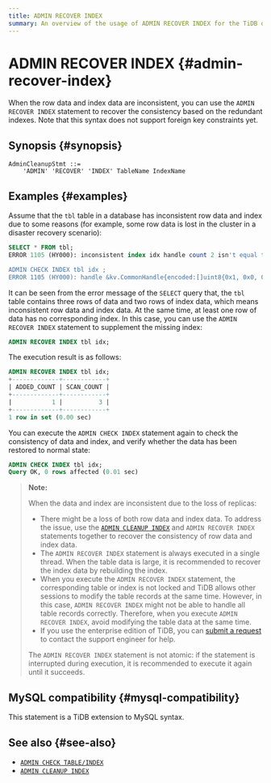 ```yaml
---
title: ADMIN RECOVER INDEX
summary: An overview of the usage of ADMIN RECOVER INDEX for the TiDB database.
---
```


# ADMIN RECOVER INDEX {#admin-recover-index}

When the row data and index data are inconsistent, you can use the `ADMIN RECOVER INDEX` statement to recover the consistency based on the redundant indexes. Note that this syntax does not support foreign key constraints yet.

## Synopsis {#synopsis}

```ebnf+diagram
AdminCleanupStmt ::=
    'ADMIN' 'RECOVER' 'INDEX' TableName IndexName
```

## Examples {#examples}

Assume that the `tbl` table in a database has inconsistent row data and index due to some reasons (for example, some row data is lost in the cluster in a disaster recovery scenario):

```sql
SELECT * FROM tbl;
ERROR 1105 (HY000): inconsistent index idx handle count 2 isn't equal to value count 3

ADMIN CHECK INDEX tbl idx ;
ERROR 1105 (HY000): handle &kv.CommonHandle{encoded:[]uint8{0x1, 0x0, 0x0, 0x0, 0x0, 0x0, 0x0, 0x0, 0x0, 0xf8}, colEndOffsets:[]uint16{0xa}}, index:types.Datum{k:0x5, decimal:0x0, length:0x0, i:0, collation:"utf8mb4_bin", b:[]uint8{0x0}, x:interface {}(nil)} != record:<nil>
```

It can be seen from the error message of the `SELECT` query that, the `tbl` table contains three rows of data and two rows of index data, which means inconsistent row data and index data. At the same time, at least one row of data has no corresponding index. In this case, you can use the `ADMIN RECOVER INDEX` statement to supplement the missing index:

```sql
ADMIN RECOVER INDEX tbl idx;
```

The execution result is as follows:

```sql
ADMIN RECOVER INDEX tbl idx;
+-------------+------------+
| ADDED_COUNT | SCAN_COUNT |
+-------------+------------+
|           1 |          3 |
+-------------+------------+
1 row in set (0.00 sec)
```

You can execute the `ADMIN CHECK INDEX` statement again to check the consistency of data and index, and verify whether the data has been restored to normal state:

```sql
ADMIN CHECK INDEX tbl idx;
Query OK, 0 rows affected (0.01 sec)
```

> **Note:**
>
> When the data and index are inconsistent due to the loss of replicas:
>
> -   There might be a loss of both row data and index data. To address the issue, use the [`ADMIN CLEANUP INDEX`](/sql-statements/sql-statement-admin-cleanup.md) and `ADMIN RECOVER INDEX` statements together to recover the consistency of row data and index data.
> -   The `ADMIN RECOVER INDEX` statement is always executed in a single thread. When the table data is large, it is recommended to recover the index data by rebuilding the index.
> -   When you execute the `ADMIN RECOVER INDEX` statement, the corresponding table or index is not locked and TiDB allows other sessions to modify the table records at the same time. However, in this case, `ADMIN RECOVER INDEX` might not be able to handle all table records correctly. Therefore, when you execute `ADMIN RECOVER INDEX`, avoid modifying the table data at the same time.
> -   If you use the enterprise edition of TiDB, you can [submit a request](https://support.pingcap.com/hc/en-us) to contact the support engineer for help.
>
> The `ADMIN RECOVER INDEX` statement is not atomic: if the statement is interrupted during execution, it is recommended to execute it again until it succeeds.

## MySQL compatibility {#mysql-compatibility}

This statement is a TiDB extension to MySQL syntax.

## See also {#see-also}

-   [`ADMIN CHECK TABLE/INDEX`](/sql-statements/sql-statement-admin-check-table-index.md)
-   [`ADMIN CLEANUP INDEX`](/sql-statements/sql-statement-admin-cleanup.md)
